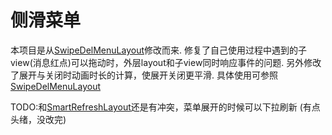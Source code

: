侧滑菜单
========

  本项目是从[SwipeDelMenuLayout](https://github.com/mcxtzhang/SwipeDelMenuLayout)修改而来.
  修复了自己使用过程中遇到的子view(消息红点)可以拖动时，外层layout和子view同时响应事件的问题.
  另外修改了展开与关闭时动画时长的计算，使展开关闭更平滑.
  具体使用可参照[SwipeDelMenuLayout](https://github.com/mcxtzhang/SwipeDelMenuLayout)
  
  TODO:和[SmartRefreshLayout](https://github.com/scwang90/SmartRefreshLayout)还是有冲突，菜单展开的时候可以下拉刷新
  (有点头绪，没改完)
